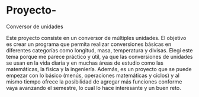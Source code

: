 # Proyecto-
Conversor de unidades

Este proyecto consiste en un conversor de múltiples unidades. El objetivo es crear un programa que permita realizar conversiones básicas en diferentes categorías como longitud, masa, temperatura y divisas.
Elegí este tema porque me parece práctico y útil, ya que las conversiones de unidades se usan en la vida diaria y en muchas áreas de estudio como las matemáticas, la física y la ingeniería. Además, es un proyecto que se puede empezar con lo básico (menús, operaciones matemáticas y ciclos) y al mismo tiempo ofrece la posibilidad de agregar más funciones conforme vaya avanzando el semestre, lo cual lo hace interesante y un buen reto.
